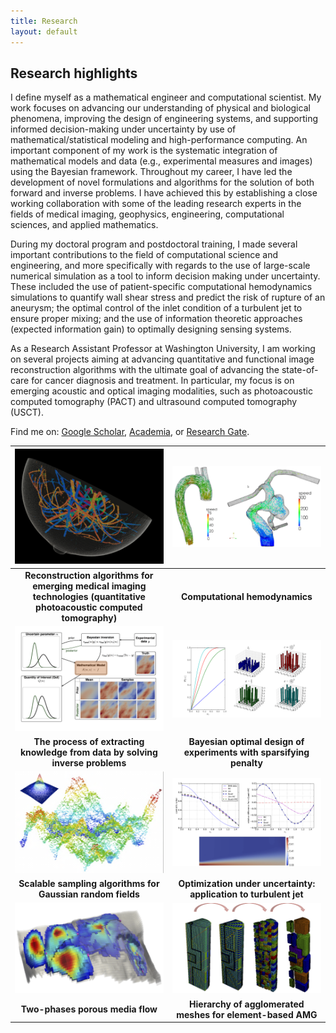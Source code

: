 ```yaml
---
title: Research 
layout: default
---
```


## Research highlights

I define myself as a mathematical engineer and computational scientist. My work focuses on advancing our understanding of physical and biological phenomena, improving the design of engineering systems, and supporting informed decision-making under uncertainty by use of mathematical/statistical modeling and high-performance computing. An important component of my work is the systematic integration of mathematical models and data (e.g., experimental measures and images) using the Bayesian framework. Throughout my career, I have led the development of novel formulations and algorithms for the solution of both forward and inverse problems. I have achieved this by establishing a close working collaboration with some of the leading research experts in the fields of medical imaging, geophysics, engineering, computational sciences, and applied mathematics.

During my doctoral program and postdoctoral training, I made several important contributions to the field of computational science and engineering, and more specifically with regards to the use of large-scale numerical simulation as a tool to inform decision making under uncertainty. These included the use of patient-specific computational hemodynamics simulations to quantify wall shear stress and predict the risk of rupture of an aneurysm; the optimal control of the inlet condition of a turbulent jet to ensure proper mixing; and the use of information theoretic approaches (expected information gain) to optimally designing sensing systems.

As a Research Assistant Professor at Washington University, I am working on several projects aiming at advancing quantitative and functional image reconstruction algorithms with the ultimate goal of advancing the state-of-care for cancer diagnosis and treatment. In particular, my focus is on emerging acoustic and optical imaging modalities, such as photoacoustic computed tomography (PACT) and ultrasound computed tomography (USCT).

Find me on: [Google Scholar](https://scholar.google.com/citations?user=lELCubQAAAAJ&hl=en), [Academia](https://utexas.academia.edu/UmbertoVilla), or [Research Gate](https://www.researchgate.net/profile/Umberto_Villa).

| ![Quantitative Photoacoustic Tomography](images/research/qpact.png)| ![Computational Hemodynamics](images/research/hemodynamics.png) |
| :---: | :---: |
| **Reconstruction algorithms for emerging medical imaging technologies (quantitative photoacoustic computed tomography)** | **Computational hemodynamics** |
| ![Bayesian Inverse Problems](images/research/inverseproblems.png) | ![Optimal design of experiments](images/research/oed.png) |
| **The process of extracting knowledge from data by solving inverse problems** | **Bayesian optimal design of experiments with sparsifying penalty** |
| ![Random field](images/research/random_field.png) | ![Optimization under uncertainty](images/research/ouu.png) |
| **Scalable sampling algorithms for Gaussian random fields** | **Optimization under uncertainty: application to turbulent jet** |
| ![Two-phases flow](images/research/two_phases.png) | ![AMGe](images/research/amge.png) | 
| **Two-phases porous media flow** | **Hierarchy of agglomerated meshes for element-based AMG** | 
